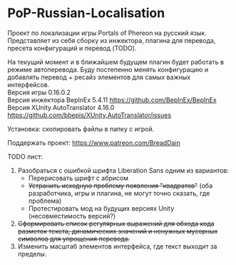 # PoP-Russian-Localisation
Проект по локализации игры Portals of Phereon на русский язык. Представляет из себя сборку из инжектора, плагина для перевода, пресета конфигураций и перевод (TODO).

На текущий момент и в ближайшем будущем плагин будет работать в режиме автоперевода. Буду постепенно менять конфигурацию и добавлять перевод + ресайз элементов для самых важных интерфейсов.
<br/>Версия игры 0.16.0.2 
<br/>Версия инжектора BepInEx 5.4.11 https://github.com/BepInEx/BepInEx
<br/>Версия XUnity.AutoTranslator 4.16.0 https://github.com/bbepis/XUnity.AutoTranslator/issues

Установка: скопировать файлы в папку с игрой.



Поддержать проект: https://www.patreon.com/BreadDain

TODO лист:
1) Разобраться с ошибкой шрифта Liberation Sans одним из вариантов:
	- Перерисовать шрифт с абрисом
	- ~~Устранить исходную проблему появления "квадратов"~~ (оба разработчика, игры и плагина, не могут точно сказать, где проблема)
	- Протестировать мод на будущих версиях Unity (несовместимость версий?)
2) ~~Сформировать список регулярных выражений для обхода кода разметок текста, динамических значений и ненужных мусорных символов для упрощения перевода.~~
3) Изменить масштаб элементов интерфейса, где текст выходит за пределы.
